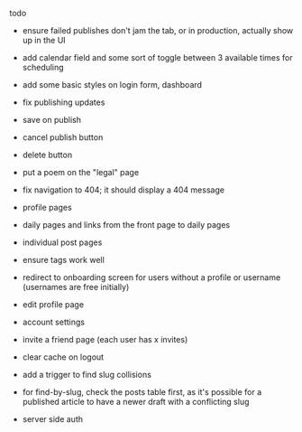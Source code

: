todo

- ensure failed publishes don't jam the tab, or in production, actually show up in the UI
- add calendar field and some sort of toggle between 3 available times for scheduling
- add some basic styles on login form, dashboard
- fix publishing updates
- save on publish
- cancel publish button
- delete button
- put a poem on the "legal" page
- fix navigation to 404; it should display a 404 message

- profile pages
- daily pages and links from the front page to daily pages
- individual post pages

- ensure <meta> tags work well

- redirect to onboarding screen for users without a profile or username (usernames are free initially)
- edit profile page
- account settings
- invite a friend page (each user has x invites)

- clear cache on logout

- add a trigger to find slug collisions 
- for find-by-slug, check the posts table first, as it's possible for a
  published article to have a newer draft with a conflicting slug

- server side auth
